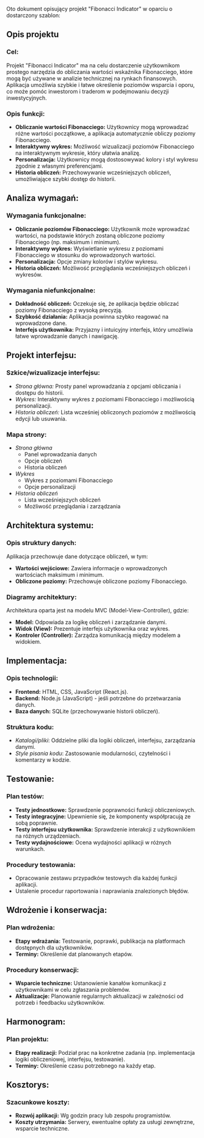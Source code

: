 Oto dokument opisujący projekt "Fibonacci Indicator" w oparciu o dostarczony szablon:

## Opis projektu

### Cel:

Projekt "Fibonacci Indicator" ma na celu dostarczenie użytkownikom prostego narzędzia do obliczania wartości wskaźnika Fibonacciego, które mogą być używane w analizie technicznej na rynkach finansowych. Aplikacja umożliwia szybkie i łatwe określenie poziomów wsparcia i oporu, co może pomóc inwestorom i traderom w podejmowaniu decyzji inwestycyjnych.

### Opis funkcji:

- **Obliczanie wartości Fibonacciego:** Użytkownicy mogą wprowadzać różne wartości początkowe, a aplikacja automatycznie obliczy poziomy Fibonacciego.
- **Interaktywny wykres:** Możliwość wizualizacji poziomów Fibonacciego na interaktywnym wykresie, który ułatwia analizę.
- **Personalizacja:** Użytkownicy mogą dostosowywać kolory i styl wykresu zgodnie z własnymi preferencjami.
- **Historia obliczeń:** Przechowywanie wcześniejszych obliczeń, umożliwiające szybki dostęp do historii.

## Analiza wymagań:

### Wymagania funkcjonalne:

- **Obliczanie poziomów Fibonacciego:** Użytkownik może wprowadzać wartości, na podstawie których zostaną obliczone poziomy Fibonacciego (np. maksimum i minimum).
- **Interaktywny wykres:** Wyświetlanie wykresu z poziomami Fibonacciego w stosunku do wprowadzonych wartości.
- **Personalizacja:** Opcje zmiany kolorów i stylów wykresu.
- **Historia obliczeń:** Możliwość przeglądania wcześniejszych obliczeń i wykresów.

### Wymagania niefunkcjonalne:

- **Dokładność obliczeń:** Oczekuje się, że aplikacja będzie obliczać poziomy Fibonacciego z wysoką precyzją.
- **Szybkość działania:** Aplikacja powinna szybko reagować na wprowadzone dane.
- **Interfejs użytkownika:** Przyjazny i intuicyjny interfejs, który umożliwia łatwe wprowadzanie danych i nawigację.

## Projekt interfejsu:

### Szkice/wizualizacje interfejsu:

- _Strona główna:_ Prosty panel wprowadzania z opcjami obliczania i dostępu do historii.
- _Wykres:_ Interaktywny wykres z poziomami Fibonacciego i możliwością personalizacji.
- _Historia obliczeń:_ Lista wcześniej obliczonych poziomów z możliwością edycji lub usuwania.

### Mapa strony:

- _Strona główna_
  - Panel wprowadzania danych
  - Opcje obliczeń
  - Historia obliczeń
- _Wykres_
  - Wykres z poziomami Fibonacciego
  - Opcje personalizacji
- _Historia obliczeń_
  - Lista wcześniejszych obliczeń
  - Możliwość przeglądania i zarządzania

## Architektura systemu:

### Opis struktury danych:

Aplikacja przechowuje dane dotyczące obliczeń, w tym:

- **Wartości wejściowe:** Zawiera informacje o wprowadzonych wartościach maksimum i minimum.
- **Obliczone poziomy:** Przechowuje obliczone poziomy Fibonacciego.

### Diagramy architektury:

Architektura oparta jest na modelu MVC (Model-View-Controller), gdzie:

- **Model:** Odpowiada za logikę obliczeń i zarządzanie danymi.
- **Widok (View):** Prezentuje interfejs użytkownika oraz wykres.
- **Kontroler (Controller):** Zarządza komunikacją między modelem a widokiem.

## Implementacja:

### Opis technologii:

- **Frontend:** HTML, CSS, JavaScript (React.js).
- **Backend:** Node.js (JavaScript) - jeśli potrzebne do przetwarzania danych.
- **Baza danych:** SQLite (przechowywanie historii obliczeń).

### Struktura kodu:

- _Katalogi/pliki_: Oddzielne pliki dla logiki obliczeń, interfejsu, zarządzania danymi.
- _Style pisania kodu_: Zastosowanie modularności, czytelności i komentarzy w kodzie.

## Testowanie:

### Plan testów:

- **Testy jednostkowe:** Sprawdzenie poprawności funkcji obliczeniowych.
- **Testy integracyjne:** Upewnienie się, że komponenty współpracują ze sobą poprawnie.
- **Testy interfejsu użytkownika:** Sprawdzenie interakcji z użytkownikiem na różnych urządzeniach.
- **Testy wydajnościowe:** Ocena wydajności aplikacji w różnych warunkach.

### Procedury testowania:

- Opracowanie zestawu przypadków testowych dla każdej funkcji aplikacji.
- Ustalenie procedur raportowania i naprawiania znalezionych błędów.

## Wdrożenie i konserwacja:

### Plan wdrożenia:

- **Etapy wdrażania:** Testowanie, poprawki, publikacja na platformach dostępnych dla użytkowników.
- **Terminy:** Określenie dat planowanych etapów.

### Procedury konserwacji:

- **Wsparcie techniczne:** Ustanowienie kanałów komunikacji z użytkownikami w celu zgłaszania problemów.
- **Aktualizacje:** Planowanie regularnych aktualizacji w zależności od potrzeb i feedbacku użytkowników.

## Harmonogram:

### Plan projektu:

- **Etapy realizacji:** Podział prac na konkretne zadania (np. implementacja logiki obliczeniowej, interfejsu, testowanie).
- **Terminy:** Określenie czasu potrzebnego na każdy etap.

## Kosztorys:

### Szacunkowe koszty:

- **Rozwój aplikacji:** Wg godzin pracy lub zespołu programistów.
- **Koszty utrzymania:** Serwery, ewentualne opłaty za usługi zewnętrzne, wsparcie techniczne.

